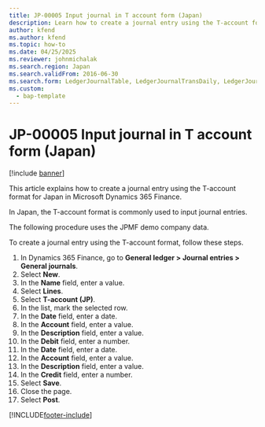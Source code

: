 ```yaml
---
title: JP-00005 Input journal in T account form (Japan)
description: Learn how to create a journal entry using the T-account format for Japan in Microsoft Dynamics 365 Finance.
author: kfend
ms.author: kfend
ms.topic: how-to
ms.date: 04/25/2025
ms.reviewer: johnmichalak
ms.search.region: Japan
ms.search.validFrom: 2016-06-30
ms.search.form: LedgerJournalTable, LedgerJournalTransDaily, LedgerJournalTransDailyTAccount
ms.custom: 
  - bap-template
---
```


# JP-00005 Input journal in T account form (Japan)

[!include [banner](../../includes/banner.md)]

This article explains how to create a journal entry using the T-account format for Japan in Microsoft Dynamics 365 Finance.

In Japan, the T-account format is commonly used to input journal entries. 

The following procedure uses the JPMF demo company data.

To create a journal entry using the T-account format, follow these steps.

1. In Dynamics 365 Finance, go to **General ledger > Journal entries > General journals**.
1. Select **New**.
1. In the **Name** field, enter a value.
1. Select **Lines**.
1. Select **T-account (JP)**.
1. In the list, mark the selected row.
1. In the **Date** field, enter a date.
1. In the **Account** field, enter a value.
1. In the **Description** field, enter a value.
1. In the **Debit** field, enter a number.
1. In the **Date** field, enter a date.
1. In the **Account** field, enter a value.
1. In the **Description** field, enter a value.
1. In the **Credit** field, enter a number.
1. Select **Save**.
1. Close the page.
1. Select **Post**.



[!INCLUDE[footer-include](../../../includes/footer-banner.md)]
